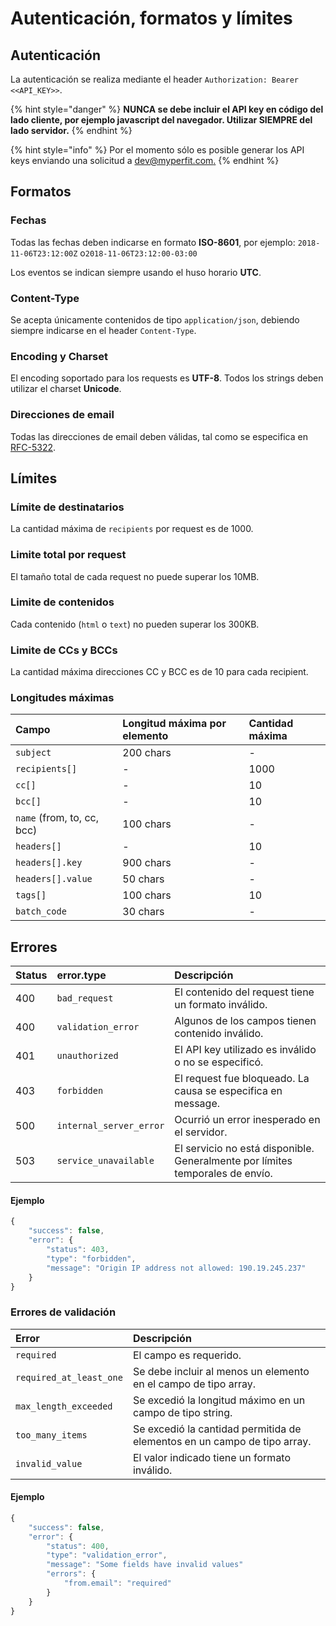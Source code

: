 # Autenticación, formatos y límites

## Autenticación

La autenticación se realiza mediante el header `Authorization: Bearer <<API_KEY>>`.

{% hint style="danger" %}
**NUNCA se debe incluir el API key en código del lado cliente, por ejemplo javascript del navegador. Utilizar SIEMPRE del lado servidor.**
{% endhint %}

{% hint style="info" %}
Por el momento sólo es posible generar los API keys enviando una solicitud a [dev@myperfit.com.](mailto:dev@myperfit.com)
{% endhint %}

## Formatos

### Fechas

Todas las fechas deben indicarse en formato **ISO-8601**, por ejemplo: `2018-11-06T23:12:00Z` o`2018-11-06T23:12:00-03:00`

Los eventos se indican siempre usando el huso horario **UTC**.

### Content-Type

Se acepta únicamente contenidos de tipo `application/json`, debiendo siempre indicarse en el header `Content-Type`.

### Encoding y Charset

El encoding soportado para los requests es **UTF-8**. Todos los strings deben utilizar el charset **Unicode**.

### Direcciones de email

Todas las direcciones de email deben válidas, tal como se especifica en [RFC-5322](https://tools.ietf.org/html/rfc5322#section-3.4.1).

## Límites

### Límite de destinatarios

La cantidad máxima de `recipients` por request es de 1000.

### Limite total por request

El tamaño total de cada request no puede superar los 10MB.

### Limite de contenidos

Cada contenido \(`html` o `text`\) no pueden superar los 300KB.

### Limite de CCs y BCCs

La cantidad máxima direcciones CC y BCC es de 10 para cada recipient.

### Longitudes máximas

| Campo | Longitud máxima por elemento | Cantidad máxima |
| :--- | :--- | :--- |
| `subject` | 200 chars | - |
| `recipients[]` | - | 1000 |
| `cc[]` | - | 10 |
| `bcc[]` | - | 10 |
| `name` \(from, to, cc, bcc\) | 100 chars | - |
| `headers[]` | - | 10 |
| `headers[].key` | 900 chars | - |
| `headers[].value` | 50 chars | - |
| `tags[]` | 100 chars | 10 |
| `batch_code` | 30 chars | - |

## Errores

| Status | error.type | Descripción |
| :--- | :--- | :--- |
| 400 | `bad_request` | El contenido del request tiene un formato inválido. |
| 400 | `validation_error` | Algunos de los campos tienen contenido inválido. |
| 401 | `unauthorized` | El API key utilizado es inválido o no se especificó. |
| 403 | `forbidden` | El request fue bloqueado. La causa se especifica en message. |
| 500 | `internal_server_error` | Ocurrió un error inesperado en el servidor. |
| 503 | `service_unavailable` | El servicio no está disponible. Generalmente por límites temporales de envío. |

#### Ejemplo

```javascript
{
    "success": false,
    "error": {
        "status": 403,
        "type": "forbidden",
        "message": "Origin IP address not allowed: 190.19.245.237"
    }
}
```

### Errores de validación

| Error | Descripción |
| :--- | :--- |
| `required` | El campo es requerido. |
| `required_at_least_one` | Se debe incluir al menos un elemento en el campo de tipo array. |
| `max_length_exceeded` | Se excedió la longitud máximo en un campo de tipo string. |
| `too_many_items` | Se excedió la cantidad permitida de elementos en un campo de tipo array. |
| `invalid_value` | El valor indicado tiene un formato inválido. |

#### Ejemplo

```javascript
{
    "success": false,
    "error": {
        "status": 400,
        "type": "validation_error",
        "message": "Some fields have invalid values"
        "errors": {
            "from.email": "required"
        }
    }
}
```



